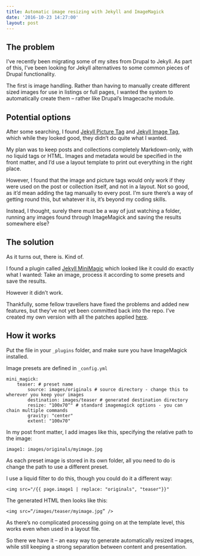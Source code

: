 ```yaml
---
title: Automatic image resizing with Jekyll and ImageMagick
date: '2016-10-23 14:27:00'
layout: post
---
```

## The problem
I’ve recently been migrating some of my sites from Drupal to Jekyll. As part of this, I’ve been looking for Jekyll alternatives to some common pieces of Drupal functionality.

The first is image handling. Rather than having to manually create different sized images for use in listings or full pages, I wanted the system to automatically create them – rather like Drupal’s Imagecache module.

## Potential options

After some searching, I found [Jekyll Picture Tag](https://github.com/robwierzbowski/jekyll-picture-tag) and [Jekyll Image Tag](https://github.com/robwierzbowski/jekyll-image-tag), which while they looked good, they didn’t do quite what I wanted.

My plan was to keep posts and collections completely Markdown-only, with no liquid tags or HTML. Images and metadata would be specified in the front matter, and I’d use a layout template to print out everything in the right place. 

However, I found that the image and picture tags would only work if they were used on the post or collection itself, and not in a layout. Not so good, as it’d mean adding the tag manually to every post. I’m sure there’s a way of getting round this, but whatever it is, it’s beyond my coding skills.

Instead, I thought, surely there must be a way of just watching a folder, running any images found through ImageMagick and saving the results somewhere else? 

## The solution

As it turns out, there is. Kind of. 

I found a plugin called [Jekyll MiniMagic](https://github.com/zroger/jekyll-minimagick) which looked like it could do exactly what I wanted: Take an image, process it according to some presets and save the results. 

However it didn’t work. 

Thankfully, some fellow travellers have fixed the problems and added new features, but they’ve not yet been committed back into the repo. I’ve created my own version with all the patches applied [here](https://github.com/MattKevan/Jekyll-MiniMagick-new).

## How it works
Put the file in your `_plugins` folder, and make sure you have ImageMagick installed.

Image presets are defined in `_config.yml`

```
mini_magick:
    teaser: # preset name
        source: images/originals # source directory - change this to wherever you keep your images
        destination: images/teaser # generated destination directory
        resize: "100x70^" # standard imagemagick options - you can chain multiple commands
        gravity: "center"
        extent: "100x70"        
```

In my post front matter, I add images like this, specifying the relative path to the image:

`image1: images/originals/myimage.jpg`

As each preset image is stored in its own folder, all you need to do is change the path to use a different preset.

I use a liquid filter to do this, though you could do it a different way:

`<img src="/{{ page.image1 | replace: "originals", "teaser"}}"`

The generated HTML then looks like this:

`<img src=“/images/teaser/myimage.jpg” />`

As there’s no complicated processing going on at the template level, this works even when used in a layout file.

So there we have it – an easy way to generate automatically resized images, while still keeping a strong separation between content and presentation.